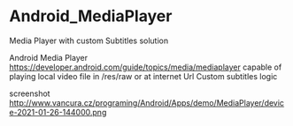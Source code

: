# Android_MediaPlayer
Media Player with custom Subtitles solution

Android Media Player 
https://developer.android.com/guide/topics/media/mediaplayer
capable of playing local video file in /res/raw or at internet Url
Custom subtitles logic

screenshot
http://www.vancura.cz/programing/Android/Apps/demo/MediaPlayer/device-2021-01-26-144000.png
